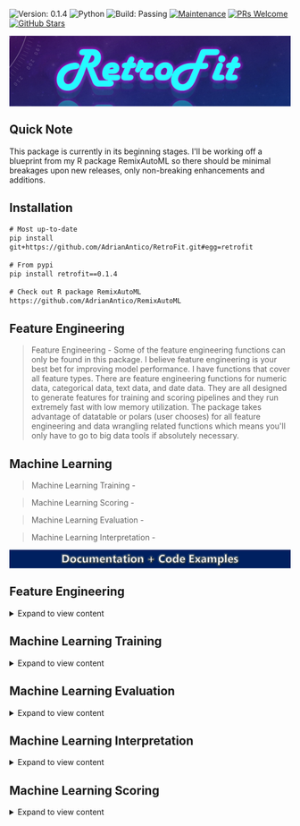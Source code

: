 ![Version: 0.1.4](https://img.shields.io/static/v1?label=Version&message=0.1.4&color=blue&?style=plastic)
![Python](https://img.shields.io/badge/Python-3.6%20%7C%203.7%20%7C%203.8%20%7C%203.9-blue)
![Build: Passing](https://img.shields.io/static/v1?label=Build&message=passing&color=brightgreen)
[![Maintenance](https://img.shields.io/badge/Maintained%3F-yes-green.svg)](https://GitHub.com/Naereen/StrapDown.js/graphs/commit-activity)
[![PRs Welcome](https://img.shields.io/badge/PRs-welcome-brightgreen.svg?style=default)](http://makeapullrequest.com)
[![GitHub Stars](https://img.shields.io/github/stars/AdrianAntico/RetroFit.svg?style=social)](https://github.com/AdrianAntico/retrofit)

<img src="https://raw.githubusercontent.com/AdrianAntico/RetroFit/main/images/PackageLogo.PNG" align="center" width="1000" />

## Quick Note
This package is currently in its beginning stages. I'll be working off a blueprint from my R package RemixAutoML so there should be minimal breakages upon new releases, only non-breaking enhancements and additions. 

## Installation
```
# Most up-to-date
pip install git+https://github.com/AdrianAntico/RetroFit.git#egg=retrofit

# From pypi
pip install retrofit==0.1.4

# Check out R package RemixAutoML
https://github.com/AdrianAntico/RemixAutoML
```


## Feature Engineering

> Feature Engineering - Some of the feature engineering functions can only be found in this package. I believe feature engineering is your best bet for improving model performance. I have functions that cover all feature types. There are feature engineering functions for numeric data, categorical data, text data, and date data. They are all designed to generate features for training and scoring pipelines and they run extremely fast with low memory utilization. The package takes advantage of datatable or polars (user chooses) for all feature engineering and data wrangling related functions which means you'll only have to go to big data tools if absolutely necessary.

## Machine Learning

> Machine Learning Training -

> Machine Learning Scoring -

> Machine Learning Evaluation -

> Machine Learning Interpretation -



<img src="https://raw.githubusercontent.com/AdrianAntico/RetroFit/main/images/Documentation.PNG" align="center" width="1000" />




## Feature Engineering
<p>

<details><summary>Expand to view content</summary>
<p>


### FE0 Feature Engineering: Row-Dependence
<p>

<details><summary>Expand to view content</summary>
<p>


#### **FE0_AutoLags()**
<p>

<details><summary>Function Description</summary>
<p>
 
<code>FE0_AutoLags()</code> Automatically generate any number of lags, for any number of columns, by any number of By-Variables, using datatable.

</p>
</details>

<details><summary>Code Example</summary>
<p>

```
# QA: Test FE0_AutoLags
import timeit
import datatable as dt
import polars as pl
import retrofit
from retrofit import FeatureEngineering as fe

## No Group Example: datatable
data = dt.fread("C:/Users/Bizon/Documents/GitHub/BenchmarkData.csv")
t_start = timeit.default_timer()
Output = fe.FE0_AutoLags(
  data=data, 
  ArgsList=None, 
  LagPeriods=1, 
  LagColumnNames='Leads', 
  DateColumnName='CalendarDateColumn', 
  ByVariables=None, 
  ImputeValue=-1, 
  Sort=True, 
  Processing='datatable', 
  InputFrame='datatable', 
  OutputFrame='datatable')
t_end = timeit.default_timer()
print(t_end - t_start)
data1 = Output['data']
ArgsList = Output['ArgsList']
del Output
print(data1.names)
print(ArgsList)

## No Group Example: polars
data = pl.read_csv("C:/Users/Bizon/Documents/GitHub/BenchmarkData.csv")
t_start = timeit.default_timer()
Output = fe.FE0_AutoLags(
  data=data, 
  ArgsList=None, 
  LagPeriods=1, 
  LagColumnNames='Leads', 
  DateColumnName='CalendarDateColumn', 
  ByVariables=None, 
  ImputeValue=-1.0, 
  Sort=True, 
  Processing='polars', 
  InputFrame='polars', 
  OutputFrame='polars')
t_end = timeit.default_timer()
print(t_end - t_start)
data2 = Output['data']
ArgsList = Output['ArgsList']
del Output
print(data2.columns)
print(ArgsList)

## Group Example, Single Lag: datatable
data = dt.fread("C:/Users/Bizon/Documents/GitHub/BenchmarkData.csv")
t_start = timeit.default_timer()
Output = fe.FE0_AutoLags(
  data=data, 
  ArgsList=None, 
  LagPeriods=1, 
  LagColumnNames='Leads', 
  DateColumnName='CalendarDateColumn', 
  ByVariables=['MarketingSegments','MarketingSegments2','MarketingSegments3', 'Label'], 
  ImputeValue=-1, 
  Sort=True, 
  Processing='datatable',
  InputFrame='datatable',
  OutputFrame='datatable')
t_end = timeit.default_timer()
print(t_end - t_start)
data1 = Output['data']
ArgsList = Output['ArgsList']
del Output
print(data1.names)
print(ArgsList)

## Group Exmaple: polars
data = pl.read_csv("C:/Users/Bizon/Documents/GitHub/BenchmarkData.csv")
t_start = timeit.default_timer()
Output = fe.FE0_AutoLags(
  data=data, 
  ArgsList=None, 
  LagPeriods=1, 
  LagColumnNames='Leads', 
  DateColumnName='CalendarDateColumn', 
  ByVariables=['MarketingSegments','MarketingSegments2','MarketingSegments3', 'Label'], 
  ImputeValue=-1.0, 
  Sort=True, 
  Processing='polars', 
  InputFrame='polars', 
  OutputFrame='polars')
t_end = timeit.default_timer()
print(t_end - t_start)
data2 = Output['data']
ArgsList = Output['ArgsList']
del Output
print(data2.columns)
print(ArgsList)

## Group and Multiple Periods and LagColumnNames: datatable
data = dt.fread("C:/Users/Bizon/Documents/GitHub/BenchmarkData.csv")
t_start = timeit.default_timer()
Output = fe.FE0_AutoLags(
  data=data, 
  ArgsList=None, 
  LagPeriods=[1,3,5], 
  LagColumnNames=['Leads','XREGS1'], 
  DateColumnName='CalendarDateColumn', 
  ByVariables=['MarketingSegments','MarketingSegments2','MarketingSegments3', 'Label'], 
  ImputeValue=-1, 
  Sort=True, 
  Processing='datatable', 
  InputFrame='datatable', 
  OutputFrame='datatable')
t_end = timeit.default_timer()
print(t_end - t_start)
data1 = Output['data']
ArgsList = Output['ArgsList']
del Output
print(data1.names)
print(ArgsList)

## Group and Multiple Periods and LagColumnNames: datatable
data = pl.read_csv("C:/Users/Bizon/Documents/GitHub/BenchmarkData.csv")
t_start = timeit.default_timer()
Output = fe.FE0_AutoLags(
  data=data, 
  ArgsList=None, 
  LagPeriods=[1,3,5],
  LagColumnNames=['Leads','XREGS1'], 
  DateColumnName='CalendarDateColumn', 
  ByVariables=['MarketingSegments','MarketingSegments2','MarketingSegments3', 'Label'], 
  ImputeValue=-1.0, 
  Sort=True, 
  Processing='polars', 
  InputFrame='polars', 
  OutputFrame='polars')
t_end = timeit.default_timer()
print(t_end - t_start)
data2 = Output['data']
ArgsList = Output['ArgsList']
del Output
print(data2.columns)
print(ArgsList)
```

</p>
</details>



#### **FE0_AutoRollStats()**
<p>


<details><summary>Function Description</summary>
<p>
 
<code>FE0_AutoRollStats()</code> Automatically generate any number of moving averages, moving standard deviations, moving mins and moving maxs from any number of source columns, by any number of By-Variables, using datatable.

</p>
</details>

<details><summary>Code Example</summary>
<p>

```
# Test Function
import timeit
import datatable as dt
import retrofit
from retrofit import FeatureEngineering as fe

## Group Example:
data = dt.fread("C:/Users/Bizon/Documents/GitHub/BenchmarkData.csv")
t_start = timeit.default_timer()
data = fe.FE0_AutoRollStats(
  data=data, 
  RollColumnNames='Leads', 
  DateColumnName='CalendarDateColumn', 
  ByVariables=None, 
  MovingAvg_Periods=[3,5,7], 
  MovingSD_Periods=[3,5,7], 
  MovingMin_Periods=[3,5,7], 
  MovingMax_Periods=[3,5,7], 
  ImputeValue=-1, 
  Sort=True, 
  Processing='datatable', 
  InputFrame='datatable', 
  OutputFrame='datatable')
t_end = timeit.default_timer()
print(t_end - t_start)
print(data.names)
    
## Group and Multiple Periods and RollColumnNames:
data = dt.fread("C:/Users/Bizon/Documents/GitHub/BenchmarkData.csv")
t_start = timeit.default_timer()
data = fe.FE0_AutoRollStats(
  data=data, 
  RollColumnNames=['Leads','XREGS1'], 
  DateColumnName='CalendarDateColumn', 
  ByVariables=['MarketingSegments', 'MarketingSegments2', 'MarketingSegments3', 'Label'], 
  MovingAvg_Periods=[3,5,7], 
  MovingSD_Periods=[3,5,7], 
  MovingMin_Periods=[3,5,7], 
  MovingMax_Periods=[3,5,7], 
  ImputeValue=-1, 
  Sort=True, 
  Processing='datatable', 
  InputFrame='datatable', 
  OutputFrame='datatable')
t_end = timeit.default_timer()
print(t_end - t_start)
print(data.names)

## No Group Example:
data = dt.fread("C:/Users/Bizon/Documents/GitHub/BenchmarkData.csv")
t_start = timeit.default_timer()
data = fe.FE0_AutoRollStats(
  data=data, 
  RollColumnNames='Leads', 
  DateColumnName='CalendarDateColumn', 
  ByVariables=None, 
  MovingAvg_Periods=[3,5,7], 
  MovingSD_Periods=[3,5,7], 
  MovingMin_Periods=[3,5,7], 
  MovingMax_Periods=[3,5,7], 
  ImputeValue=-1, 
  Sort=True, 
  Processing='datatable', 
  InputFrame='datatable', 
  OutputFrame='datatable')
t_end = timeit.default_timer()
print(t_end - t_start)
print(data.names)
```

</p>
</details>



#### **FE0_AutoDiff()**
<p>

<details><summary>Function Description</summary>
<p>
 
<code>FE0_AutoDiff()</code> Automatically generate any number of differences from any number of source columns, for numeric, character, and date columns, by any number of By-Variables, using datatable.

</p>
</details>

<details><summary>Code Example</summary>
<p>

```
# Test Function
import timeit
import datatable as dt
import retrofit
from retrofit import FeatureEngineering as fe

## Group Example:
data = dt.fread("C:/Users/Bizon/Documents/GitHub/BenchmarkData.csv")
t_start = timeit.default_timer()
data = fe.FE0_AutoDiff(
  data=data, 
  DateColumnName = 'CalendarDateColumn', 
  ByVariables = ['MarketingSegments', 'MarketingSegments2', 'MarketingSegments3', 'Label'], 
  DiffNumericVariables = 'Leads', 
  DiffDateVariables = 'CalendarDateColumn', 
  DiffGroupVariables = None, 
  NLag1 = 0, 
  NLag2 = 1, 
  Sort=True, 
  Processing='datatable',
  InputFrame = 'datatable', 
  OutputFrame = 'datatable')
t_end = timeit.default_timer()
print(t_end - t_start)
print(data.names)
    
## Group and Multiple Periods and RollColumnNames:
data = dt.fread("C:/Users/Bizon/Documents/GitHub/BenchmarkData.csv")
t_start = timeit.default_timer()
data = fe.FE0_AutoDiff(
  data=data, 
  DateColumnName = 'CalendarDateColumn',
  ByVariables = ['MarketingSegments', 'MarketingSegments2', 'MarketingSegments3', 'Label'], 
  DiffNumericVariables = 'Leads', 
  DiffDateVariables = 'CalendarDateColumn', 
  DiffGroupVariables = None, 
  NLag1 = 0, 
  NLag2 = 1, 
  Sort=True, 
  Processing = 'datatable',
  InputFrame = 'datatable',
  OutputFrame = 'datatable')
t_end = timeit.default_timer()
print(t_end - t_start)
print(data.names)

## No Group Example:
data = dt.fread("C:/Users/Bizon/Documents/GitHub/BenchmarkData.csv")
t_start = timeit.default_timer()
data = fe.FE0_AutoDiff(
  data=data, 
  DateColumnName = 'CalendarDateColumn', 
  ByVariables = None, 
  DiffNumericVariables = 'Leads', 
  DiffDateVariables = 'CalendarDateColumn', 
  DiffGroupVariables = None, 
  NLag1 = 0, 
  NLag2 = 1, 
  Sort=True, 
  Processing = 'datatable',
  InputFrame = 'datatable', 
  OutputFrame = 'datatable')
t_end = timeit.default_timer()
print(t_end - t_start)
print(data.names)
```

</p>
</details>



</p>
</details>


### FE1 Feature Engineering: Row-Independence
<p>

<details><summary>Expand to view content</summary>
<p>

#### **FE1_AutoCalendarVariables()**
<p>

<details><summary>Function Description</summary>
<p>
 
<code>FE1_AutoCalendarVariables()</code> Automatically generate calendar variables from your datatable.

</p>
</details>

<details><summary>Code Example</summary>
<p>

```
# Test Function
import timeit
import datatable as dt
import retrofit
from retrofit import FeatureEngineering as fe
 
# Data can be created using the R package RemixAutoML and function FakeDataGenerator
data = dt.fread("C:/Users/Bizon/Documents/GitHub/BenchmarkData.csv")
t_start = timeit.default_timer()
data = fe.AutoCalendarVariables(
  data=data, 
  ArgsList=None, 
  DateColumnNames = 'CalendarDateColumn', 
  CalendarVariables = ['wday','mday','wom','month','quarter','year'], 
  Processing = 'datatable', 
  InputFrame = 'datatable', 
  OutputFrame = 'datatable')
t_end = timeit.default_timer()
print(t_end - t_start)
data.names
```

</p>
</details>





#### **FE1_DummyVariables()**
<p>

<details><summary>Function Description</summary>
<p>
 
<code>FE1_DummyVariables()</code> Automatically generate dummy variables for user supplied categorical columns

</p>
</details>

<details><summary>Code Example</summary>
<p>

```
# Example: datatable
import timeit
import datatable as dt
import retrofit
from retrofit import FeatureEngineering as fe
data = dt.fread("C:/Users/Bizon/Documents/GitHub/BenchmarkData.csv")
t_start = timeit.default_timer()
Output = fe.FE1_DummyVariables(
  data=data, 
  ArgsList=None, 
  CategoricalColumnNames=['MarketingSegments','MarketingSegments2'], 
  Processing='datatable', 
  InputFrame='datatable', 
  OutputFrame='datatable')
t_end = timeit.default_timer()
t_end - t_start
data = Output['data']
ArgsList = Output['ArgsList']


# Example: polars
import retrofit
from retrofit import FeatureEngineering as fe
import polars as pl
data = pl.read_csv("C:/Users/Bizon/Documents/GitHub/BenchmarkData.csv")
t_start = timeit.default_timer()
Output = fe.FE1_DummyVariables(
  data=data, 
  ArgsList=None, 
  CategoricalColumnNames=['MarketingSegments','MarketingSegments2'], 
  Processing='polars', 
  InputFrame='polars', 
  OutputFrame='polars')
t_end = timeit.default_timer()
t_end - t_start
data = Output['data']
ArgsList = Output['ArgsList']
```

</p>
</details>





</p>
</details>



### FE2 Feature Engineering: Full-Data-Set
<p>

<details><summary>Expand to view content</summary>
<p>


#### **FE2_AutoDataParition()**
<p>

<details><summary>Function Description</summary>
<p>
 
<code>FE2_AutoDataParition()</code> Automatically create data sets for training based on random or time based splits

</p>
</details>

<details><summary>Code Example</summary>
<p>


```
# FE2_AutoDataParition
import timeit
import datatable as dt
import polars as pl
import retrofit
from retrofit import FeatureEngineering as fe
from retrofit import utils as u

# datatable random Example
data = dt.fread("C:/Users/Bizon/Documents/GitHub/BenchmarkData.csv")
t_start = timeit.default_timer()
DataSets = fe.FE2_AutoDataParition(
  data=data, 
  ArgsList=None, 
  DateColumnName='CalendarDateColumn', 
  PartitionType='random', 
  Ratios=[0.70,0.20,0.10], 
  Sort = False,
  ByVariables=None, 
  Processing='datatable', 
  InputFrame='datatable', 
  OutputFrame='datatable')
t_end = timeit.default_timer()
print(t_end - t_start)
TrainData = DataSets['TrainData']
ValidationData = DataSets['ValidationData']
TestData = DataSets['TestData']
ArgsList = DataSets['ArgsList']

# polars random Example
data = pl.read_csv("C:/Users/Bizon/Documents/GitHub/BenchmarkData.csv")
t_start = timeit.default_timer()
DataSets = fe.FE2_AutoDataParition(
  data=data, 
  ArgsList=None, 
  DateColumnName='CalendarDateColumn', 
  PartitionType='random', 
  Ratios=[0.70,0.20,0.10], 
  ByVariables=None, 
  Sort = False,
  Processing='polars', 
  InputFrame='polars', 
  OutputFrame='polars')
t_end = timeit.default_timer()
print(t_end - t_start)
TrainData = DataSets['TrainData']
ValidationData = DataSets['ValidationData']
TestData = DataSets['TestData']
ArgsList = DataSets['ArgsList']

# datatable time Example
data = dt.fread("C:/Users/Bizon/Documents/GitHub/BenchmarkData.csv")
t_start = timeit.default_timer()
DataSets = fe.FE2_AutoDataParition(
  data=data, 
  ArgsList=None, 
  DateColumnName='CalendarDateColumn', 
  PartitionType='time', 
  Ratios=[0.70,0.20,0.10], 
  Sort = True,
  ByVariables=None, 
  Processing='datatable', 
  InputFrame='datatable', 
  OutputFrame='datatable')
t_end = timeit.default_timer()
print(t_end - t_start)
TrainData = DataSets['TrainData']
ValidationData = DataSets['ValidationData']
TestData = DataSets['TestData']
ArgsList = DataSets['ArgsList']

# polars time Example
data = pl.read_csv("C:/Users/Bizon/Documents/GitHub/BenchmarkData.csv")
t_start = timeit.default_timer()
DataSets = fe.FE2_AutoDataParition(
  data=data, 
  ArgsList=None, 
  DateColumnName='CalendarDateColumn', 
  PartitionType='time', 
  Ratios=[0.70,0.20,0.10], 
  ByVariables=None, 
  Sort = True,
  Processing='polars', 
  InputFrame='polars', 
  OutputFrame='polars')
t_end = timeit.default_timer()
t_end - t_start
TrainData = DataSets['TrainData']
ValidationData = DataSets['ValidationData']
TestData = DataSets['TestData']
ArgsList = DataSets['ArgsList']
```

</p>
</details>




</p>
</details>


### FE3 Feature Engineering: Model-Based
<p>

<details><summary>Expand to view content</summary>
<p>

##### Coming soon

</p>
</details>

</p>
</details>



## Machine Learning Training
<p>
 
<details><summary>Expand to view content</summary>
<p>


### ML0 Machine Learning: Prepare for Modeling
<p>

<details><summary>Expand to view content</summary>
<p>


#### **ML0_Parameters()**
<details><summary>Function Description</summary>
<p>
 
<code>ML0_Parameters()</code> Automatically generate parameters for modeling. User can update the parameters as desired.

</p>
</details>

<details><summary>Code Example</summary>
<p>

```
# Setup Environment
import timeit
import datatable as dt
from datatable import sort, f, by
import retrofit
from retrofit import FeatureEngineering as fe
from retrofit import MachineLearning as ml

# Load some data
data = dt.fread("C:/Users/Bizon/Documents/GitHub/BenchmarkData.csv")

# Create partitioned data sets
Data = fe.FE2_AutoDataParition(
  data=data, 
  ArgsList=None, 
  DateColumnName=None, 
  PartitionType='random', 
  Ratios=[0.7,0.2,0.1], 
  ByVariables=None, 
  Sort=False, 
  Processing='datatable', 
  InputFrame='datatable', 
  OutputFrame='datatable')

# Prepare modeling data sets
DataSets = ml.ML0_GetModelData(
  Processing='catboost',
  TrainData=Data['TrainData'],
  ValidationData=Data['ValidationData'],
  TestData=Data['TestData'],
  ArgsList=None,
  TargetColumnName='Leads',
  NumericColumnNames=['XREGS1','XREGS2','XREGS3'],
  CategoricalColumnNames=['MarketingSegments','MarketingSegments2','MarketingSegments3','Label'],
  TextColumnNames=None,
  WeightColumnName=None,
  Threads=-1,
  InputFrame='datatable')

# Get args list for algorithm and target type
ModelArgs = ml.ML0_Parameters(
  Algorithms='CatBoost', 
  TargetType="Regression", 
  TrainMethod="Train")
```

</p>
</details>



#### **ML0_GetModelData()**
<p>

<details><summary>Function Description</summary>
<p>
 
<code>ML0_GetModelData()</code> Automatically create data sets chosen ML algorithm. Currently supports catboost, xgboost, and lightgbm.

</p>
</details>

<details><summary>Code Example</summary>
<p>

```
# ML0_GetModelData Example:
import datatable as dt
from datatable import sort, f, by
import retrofit
from retrofit import FeatureEngineering as fe
from retrofit import MachineLearning as ml

############################################################################################
# CatBoost
############################################################################################

# Load some data
data = dt.fread("C:/Users/Bizon/Documents/GitHub/BenchmarkData.csv")
    
# Create partitioned data sets
DataSets = fe.FE2_AutoDataParition(
  data=data, 
  ArgsList=None, 
  DateColumnName='CalendarDateColumn', 
  PartitionType='random', 
  Ratios=[0.70,0.20,0.10], 
  ByVariables=None, 
  Processing='datatable', 
  InputFrame='datatable', 
  OutputFrame='datatable')

# Collect partitioned data
TrainData = DataSets['TrainData']
ValidationData = DataSets['ValidationData']
TestData = DataSets['TestData']
del DataSets

# Create catboost data sets
DataSets = ml.ML0_GetModelData(
  TrainData=TrainData, 
  ValidationData=ValidationData, 
  TestData=TestData, 
  ArgsList=None, 
  TargetColumnName='Leads', 
  NumericColumnNames=['XREGS1', 'XREGS2', 'XREGS3'], 
  CategoricalColumnNames=['MarketingSegments','MarketingSegments2','MarketingSegments3','Label'], 
  TextColumnNames=None, 
  WeightColumnName=None, 
  Threads=-1, 
  Processing='catboost', 
  InputFrame='datatable')
  
# Collect catboost training data
catboost_train = DataSets['train_data']
catboost_validation = DataSets['validation_data']
catboost_test = DataSets['test_data']

############################################################################################
# XGBoost
############################################################################################

# Load some data
data = dt.fread("C:/Users/Bizon/Documents/GitHub/BenchmarkData.csv")
    
# Create partitioned data sets
DataSets = fe.FE2_AutoDataParition(
  data=data, 
  ArgsList=None, 
  DateColumnName='CalendarDateColumn', 
  PartitionType='random', 
  Ratios=[0.70,0.20,0.10], 
  ByVariables=None, 
  Processing='datatable', 
  InputFrame='datatable', 
  OutputFrame='datatable')

# Collect partitioned data
TrainData = DataSets['TrainData']
ValidationData = DataSets['ValidationData']
TestData = DataSets['TestData']
del DataSets

# Create xgboost data sets
DataSets = ml.ML0_GetModelData(
  TrainData=TrainData, 
  ValidationData=ValidationData, 
  TestData=TestData, 
  ArgsList=None, 
  TargetColumnName='Leads', 
  NumericColumnNames=['XREGS1', 'XREGS2', 'XREGS3'], 
  CategoricalColumnNames=['MarketingSegments','MarketingSegments2','MarketingSegments3','Label'], 
  TextColumnNames=None, 
  WeightColumnName=None, 
  Threads=-1, 
  Processing='xgboost', 
  InputFrame='datatable')
  
# Collect xgboost training data
xgboost_train = DataSets['train_data']
xgboost_validation = DataSets['validation_data']
xgboost_test = DataSets['test_data']

############################################################################################
# LightGBM
############################################################################################

# Load some data
data = dt.fread("C:/Users/Bizon/Documents/GitHub/BenchmarkData.csv")
    
# Create partitioned data sets
DataSets = fe.FE2_AutoDataParition(
  data=data, 
  ArgsList=None, 
  DateColumnName='CalendarDateColumn', 
  PartitionType='random', 
  Ratios=[0.70,0.20,0.10], 
  ByVariables=None, 
  Processing='datatable', 
  InputFrame='datatable', 
  OutputFrame='datatable')

# Collect partitioned data
TrainData = DataSets['TrainData']
ValidationData = DataSets['ValidationData']
TestData = DataSets['TestData']
del DataSets

# Create lightgbm data sets
DataSets = ml.ML0_GetModelData(
  TrainData=TrainData, 
  ValidationData=ValidationData, 
  TestData=TestData, 
  ArgsList=None, 
  TargetColumnName='Leads', 
  NumericColumnNames=['XREGS1', 'XREGS2', 'XREGS3'], 
  CategoricalColumnNames=['MarketingSegments','MarketingSegments2','MarketingSegments3','Label'], 
  TextColumnNames=None, 
  WeightColumnName=None, 
  Threads=-1, 
  Processing='lightgbm', 
  InputFrame='datatable')
  
# Collect lightgbm training data
lightgbm_train = DataSets['train_data']
lightgbm_validation = DataSets['validation_data']
lightgbm_test = DataSets['test_data']
```

</p>
</details>




</p>
</details>



### ML1 Machine Learning: RetroFit Class
<p>

<details><summary>Expand to view content</summary>
<p>


<details><summary>Class Goals</summary>
<p>

```
####################################
# Goals
####################################

Class Initialization
Model Initialization
Training
Feature Tuning
Grid Tuning
Model Scoring
Model Evaluation
Model Interpretation
```

</p>
</details>

<details><summary>Class Functions</summary>
<p>

```
####################################
# Functions
####################################

ML1_Single_Train()
ML1_Single_Score()
PrintAlgoArgs()
```

</p>
</details>


<details><summary>Class Attributes</summary>
<p>

```
####################################
# Attributes
####################################

self.ModelArgs = ModelArgs
self.ModelArgsNames = [*self.ModelArgs]
self.Runs = len(self.ModelArgs)
self.DataSets = DataSets
self.DataSetsNames = [*self.DataSets]
self.ModelList = dict()
self.ModelListNames = []
self.FitList = dict()
self.FitListNames = []
self.EvaluationList = dict()
self.EvaluationListNames = []
self.InterpretationList = dict()
self.InterpretationListNames = []
self.CompareModelsList = dict()
self.CompareModelsListNames = []
```

</p>
</details>


<details><summary>Ftrl Example</summary>
<p>

```
####################################
# Ftrl Example
####################################

# Setup Environment
import timeit
import datatable as dt
from datatable import sort, f, by
import retrofit
from retrofit import FeatureEngineering as fe
from retrofit import MachineLearning as ml

# Load some data
# BechmarkData.csv is located is the tests folder
Path = "./BenchmarkData.csv"
data = dt.fread(Path)

# Create partitioned data sets
DataFrames = fe.FE2_AutoDataParition(
  data = data, 
  ArgsList = None, 
  DateColumnName = None, 
  PartitionType = 'random', 
  Ratios = [0.7,0.2,0.1], 
  ByVariables = None, 
  Sort = False, 
  Processing = 'datatable', 
  InputFrame = 'datatable', 
  OutputFrame = 'datatable')

# Prepare modeling data sets
ModelData = ml.ML0_GetModelData(
  Processing = 'Ftrl',
  TrainData = DataFrames['TrainData'],
  ValidationData = DataFrames['ValidationData'],
  TestData = DataFrames['TestData'],
  ArgsList = None,
  TargetColumnName = 'Leads',
  NumericColumnNames = ['XREGS1', 'XREGS2', 'XREGS3'],
  CategoricalColumnNames = ['MarketingSegments', 'MarketingSegments2', 'MarketingSegments3', 'Label'],
  TextColumnNames = None,
  WeightColumnName = None,
  Threads = -1,
  InputFrame = 'datatable')

# Get args list for algorithm and target type
ModelArgs = ml.ML0_Parameters(
  Algorithms = 'Ftrl', 
  TargetType = "Regression", 
  TrainMethod = "Train")

# Initialize RetroFit
x = RetroFit(ModelArgs, ModelData, DataFrames)

# Train Model
x.ML1_Single_Train(Algorithm = 'Ftrl')

# Score data
x.ML1_Single_Score(
  DataName = x.DataSetsNames[2], 
  ModelName = x.ModelListNames[0], 
  Algorithm = 'Ftrl', 
  NewData = None)

# Scoring data names
x.DataSetsNames

# Scoring data
x.DataSets.get('Scored_test_data_Ftrl_1')

# Check ModelArgs Dict
x.PrintAlgoArgs(Algo='Ftrl')

# List of model names
x.ModelListNames

# List of model fitted names
x.FitListNames
```

</p>
</details>


<details><summary>CatBoost Example</summary>
<p>

```
####################################
# CatBoost Example Usage
####################################

# Setup Environment
import timeit
import datatable as dt
from datatable import sort, f, by
import retrofit
from retrofit import FeatureEngineering as fe
from retrofit import MachineLearning as ml

# Load some data
data = dt.fread("C:/Users/Bizon/Documents/GitHub/BenchmarkData.csv")

# Create partitioned data sets
DataFrames = fe.FE2_AutoDataParition(
  data = data, 
  ArgsList = None, 
  DateColumnName = None, 
  PartitionType = 'random', 
  Ratios = [0.7,0.2,0.1], 
  ByVariables = None, 
  Sort = False, 
  Processing = 'datatable', 
  InputFrame = 'datatable', 
  OutputFrame = 'datatable')

# Prepare modeling data sets
ModelData = ml.ML0_GetModelData(
  Processing = 'catboost',
  TrainData = DataFrames['TrainData'],
  ValidationData = DataFrames['ValidationData'],
  TestData = DataFrames['TestData'],
  ArgsList = None,
  TargetColumnName = 'Leads',
  NumericColumnNames = ['XREGS1', 'XREGS2', 'XREGS3'],
  CategoricalColumnNames = ['MarketingSegments', 'MarketingSegments2', 'MarketingSegments3', 'Label'],
  TextColumnNames = None,
  WeightColumnName = None,
  Threads = -1,
  InputFrame = 'datatable')

# Get args list for algorithm and target type
ModelArgs = ml.ML0_Parameters(
  Algorithms = 'CatBoost', 
  TargetType = "Regression", 
  TrainMethod = "Train")

# Update iterations to run quickly
ModelArgs['CatBoost']['AlgoArgs']['iterations'] = 50

# Initialize RetroFit
x = ml.RetroFit(ModelArgs, ModelData, DataFrames)

# Train Model
x.ML1_Single_Train(Algorithm = 'CatBoost')

# Score data
x.ML1_Single_Score(
  DataName = x.DataSetsNames[2], 
  ModelName = x.ModelListNames[0],
  Algorithm = 'CatBoost',
  NewData = None)

# Scoring data names
x.DataSetsNames

# Scoring data
x.DataSets.get('Scored_test_data_CatBoost_1')

# Check ModelArgs Dict
x.PrintAlgoArgs(Algo = 'CatBoost')

# List of model names
x.ModelListNames

# List of model fitted names
x.FitListNames
```

</p>
</details>


<details><summary>XGBoost Example</summary>
<p>

```
####################################
# XGBoost Example Usage
####################################

# Setup Environment
import timeit
import datatable as dt
from datatable import sort, f, by
import retrofit
from retrofit import FeatureEngineering as fe
from retrofit import MachineLearning as ml

# Load some data
data = dt.fread("C:/Users/Bizon/Documents/GitHub/BenchmarkData.csv")

# Create partitioned data sets
DataFrames = fe.FE2_AutoDataParition(
  data = data, 
  ArgsList = None, 
  DateColumnName = None, 
  PartitionType = 'random', 
  Ratios = [0.7,0.2,0.1], 
  ByVariables = None, 
  Sort = False, 
  Processing = 'datatable', 
  InputFrame = 'datatable', 
  OutputFrame = 'datatable')

# Prepare modeling data sets
ModelData = ml.ML0_GetModelData(
  Processing = 'xgboost',
  TrainData = DataFrames['TrainData'],
  ValidationData = DataFrames['ValidationData'],
  TestData = DataFrames['TestData'],
  ArgsList = None,
  TargetColumnName = 'Leads',
  NumericColumnNames = ['XREGS1', 'XREGS2', 'XREGS3'],
  CategoricalColumnNames = ['MarketingSegments', 'MarketingSegments2', 'MarketingSegments3', 'Label'],
  TextColumnNames = None,
  WeightColumnName = None,
  Threads = -1,
  InputFrame = 'datatable')

# Get args list for algorithm and target type
ModelArgs = ml.ML0_Parameters(
  Algorithms = 'XGBoost', 
  TargetType = "Regression", 
  TrainMethod = "Train")

# Update iterations to run quickly
ModelArgs['XGBoost']['AlgoArgs']['num_boost_round'] = 50

# Initialize RetroFit
x = ml.RetroFit(ModelArgs, ModelData, DataFrames)

# Train Model
x.ML1_Single_Train(Algorithm = 'XGBoost')

# Score data
x.ML1_Single_Score(
  DataName = x.DataSetsNames[2],
  ModelName = x.ModelListNames[0],
  Algorithm = 'XGBoost',
  NewData = None)

# Scoring data names
x.DataSetsNames

# Scoring data
x.DataSets.get('Scored_test_data_XGBoost_1')

# Check ModelArgs Dict
x.PrintAlgoArgs(Algo = 'XGBoost')

# List of model names
x.ModelListNames

# List of model fitted names
x.FitListNames
```


</p>
</details>


<details><summary>LightGBM Example</summary>
<p>

```
####################################
# LightGBM Example Usage
####################################

# Setup Environment
import timeit
import datatable as dt
from datatable import sort, f, by
import retrofit
from retrofit import FeatureEngineering as fe
from retrofit import MachineLearning as ml

# Load some data
data = dt.fread("C:/Users/Bizon/Documents/GitHub/BenchmarkData.csv")

# Dummify
Output = fe.FE1_DummyVariables(
  data = data, 
  ArgsList = None, 
  CategoricalColumnNames = ['MarketingSegments', 'MarketingSegments2', 'MarketingSegments3'], 
  Processing = 'datatable', 
  InputFrame = 'datatable', 
  OutputFrame = 'datatable')
data = Output['data']
data = data[:, [name not in ['MarketingSegments','MarketingSegments2','MarketingSegments3','Label'] for name in data.names]]

# Create partitioned data sets
DataFrames = fe.FE2_AutoDataParition(
  data = data, 
  ArgsList = None, 
  DateColumnName = None, 
  PartitionType = 'random', 
  Ratios = [0.7,0.2,0.1], 
  ByVariables = None, 
  Sort = False, 
  Processing = 'datatable', 
  InputFrame = 'datatable', 
  OutputFrame = 'datatable')

# Features
Features = ['XREGS1', 'XREGS2', 'XREGS3', 'MarketingSegments_B', 'MarketingSegments_A', 'MarketingSegments_C', 'MarketingSegments2_a', 'MarketingSegments2_b', 'MarketingSegments2_c', 'MarketingSegments3_x', 'MarketingSegments3_z', 'MarketingSegments3_y']

# Prepare modeling data sets
ModelData = ml.ML0_GetModelData(
  Processing = 'lightgbm',
  TrainData = DataFrames['TrainData'],
  ValidationData = DataFrames['ValidationData'],
  TestData = DataFrames['TestData'],
  ArgsList = None,
  TargetColumnName = 'Leads',
  NumericColumnNames = Features,
  CategoricalColumnNames = None,
  TextColumnNames = None,
  WeightColumnName = None,
  Threads = -1,
  InputFrame = 'datatable')

# Get args list for algorithm and target type
ModelArgs = ml.ML0_Parameters(
  Algorithms = 'LightGBM', 
  TargetType = "Regression", 
  TrainMethod = "Train")

# Update iterations to run quickly
ModelArgs['LightGBM']['AlgoArgs']['num_boost_round'] = 50

# Initialize RetroFit
x = ml.RetroFit(ModelArgs, ModelData, DataFrames)

# Train Model
x.ML1_Single_Train(Algorithm = 'LightGBM')

# Score data
x.ML1_Single_Score(
  DataName = x.DataSetsNames[2],
  ModelName = x.ModelListNames[0],
  Algorithm = 'LightGBM')

# Scoring data names
x.DataSetsNames

# Scoring data
x.DataSets.get('Scored_test_data_LightGBM_1')

# Check ModelArgs Dict
x.PrintAlgoArgs(Algo = 'LightGBM')

# List of model names
x.ModelListNames

# List of model fitted names
x.FitListNames
```

</p>
</details>


</p>
</details>


</p>
</details>



## Machine Learning Evaluation
<p>
 
<details><summary>Expand to view content</summary>
<p>

#### Coming Soon

</p>
</details>




## Machine Learning Interpretation
<p>
 
<details><summary>Expand to view content</summary>
<p>

#### Coming Soon

</p>
</details>


## Machine Learning Scoring
<p>
 
<details><summary>Expand to view content</summary>
<p>

#### Coming Soon

</p>
</details>

